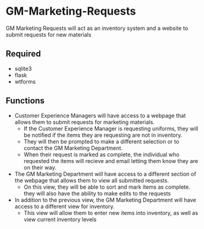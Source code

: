 # GM-Marketing-Requests
GM Marketing Requests will act as an inventory system and a website to submit requests for new materials

## Required
* sqlite3
* flask
* wtforms

## Functions
* Customer Experience Managers will have access to a webpage that allows them to submit requests for marketing materials.
  * If the Customer Experience Manager is requesting uniforms, they will be notified if the items they are requesting are not in inventory.
  * They will then be prompted to make a different selection or to contact the GM Marketing Department.
  * When their request is marked as complete, the individual who requested the items will recieve and email letting them know they are on their way.
* The GM Marketing Department will have access to a different section of the webpage that allows them to view all submitted requests.
  * On this view, they will be able to sort and mark items as complete. they will also have the ability to make edits to the requests
* In addition to the previous view, the GM Marketing Department will have access to a different view for inventory.
  * This view will allow them to enter new items into inventory, as well as view current inventory levels

